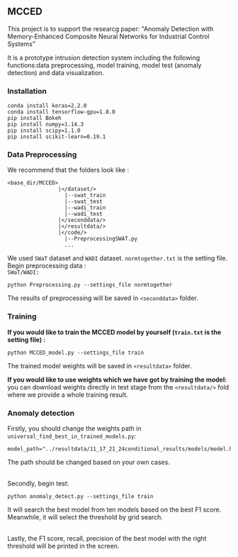 ## MCCED

This project is to support the researcg paper: "Anomaly Detection with Memory-Enhanced Composite Neural Networks for Industrial Control Systems"

It is a prototype intrusion detection system including the following functions:data preprocessing, model training, model test (anomaly detection) and data visualization.


### Installation
```
conda install keras=2.2.0
conda install tensorflow-gpu=1.8.0
pip install Bokeh
pip install numpy=1.14.3
pip install scipy=1.1.0
pip install scikit-learn=0.19.1
```
### Data Preprocessing


We recommend that the folders look like :
```
<base_dir/MCCED>
                |</dataset/>
                  |--swat_train
                  |--swat_test
                  |--wadi_train
                  |--wadi_test
                |</seconddata/>
                |</resultdata/>
                |</code/>
                  |--PreprocessingSWAT.py
                  ...

```
We used `SWaT` dataset and `WADI` dataset. `normtogether.txt` is the setting file. Begin preprocessing data :
<br>`SWaT/WADI:`
```
python Preprocessing.py --settings_file normtogether
```

The results of preprocessing will be saved in `<seconddata>` folder.


### Training
<b>If you would like to train the MCCED model by yourself (`train.txt` is the setting file) :</b>
```
python MCCED_model.py --settings_file train
```
The trained model weights will be saved in `<resultdata>` folder.

<b>If you would like to use weights which we have got by training the model:</b>
 <br>you can download weights directly in test stage from the `<resultdata/>` fold where we provide a whole training result.



 ### Anomaly detection
 Firstly, you should change the weights path in `universal_find_best_in_trained_models.py`:
 ```
 model_path="../resultdata/11_17_21_24conditional_results/models/model.h5"
 ```
 The path should be changed based on your own cases.

 <br>Secondly, begin test:
 ```
 python anomaly_detect.py --settings_file train
 ```
 It will search the best model from ten models based on the best F1 score. Meanwhile, it will select the threshold by grid search.

 <br>Lastly, the F1 score, recall, precision of the best model with the right threshold will be printed in the screen.


 










